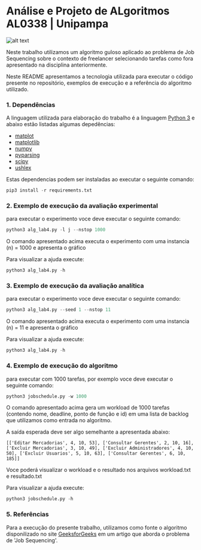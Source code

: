 # Análise e Projeto de ALgoritmos AL0338 | Unipampa
![alt text](https://unipampa.edu.br/portal/sites/default/files/assinatura_visual_unipampa_horizontal_cor_fundo_preto.jpg)

Neste trabalho utilizamos um algoritmo guloso aplicado ao problema de Job Sequencing sobre o contexto de freelancer selecionando tarefas como fora apresentado na disciplina anteriormente.

Neste README apresentamos a tecnologia utilizada para executar o código presente no repositório, exemplos de execução e a referência do algoritmo utilizado.

### 1. Dependências

A linguagem utilizada para elaboração do trabalho é a linguagem [Python 3](https://www.python.org/downloads/) e abaixo estão listadas algumas depedências:

- [matplot](https://matplotlib.org/)
- [matplotlib](https://matplotlib.org/)
- [numpy](https://numpy.org/doc/stable/user/quickstart.html)
- [pyparsing](https://pypi.org/project/pyparsing/)
- [scipy](https://www.scipy.org/)
- [ushlex](https://pypi.org/project/ushlex/)

Estas dependencias podem ser instaladas ao executar o seguinte comando:
```python
pip3 install -r requirements.txt
```

### 2. Exemplo de execução da avaliação experimental

para executar o experimento voce deve executar o seguinte comando:
```python
python3 alg_lab4.py -l j --nstop 1000
```
O comando apresentado acima executa o experimento com uma instancia (n) = 1000 e apresenta o gráfico

Para visualizar a ajuda execute:

```python
python3 alg_lab4.py -h
```

### 3. Exemplo de execução da avaliação analítica

para executar o experimento voce deve executar o seguinte comando:
```python
python3 alg_lab4.py --seed 1 --nstop 11
```
O comando apresentado acima executa o experimento com uma instancia (n) = 11 e apresenta o gráfico

Para visualizar a ajuda execute:

```python
python3 alg_lab4.py -h
```

### 4. Exemplo de execução do algoritmo

para executar com 1000 tarefas, por exemplo voce deve executar o seguinte comando:
```python
python3 jobschedule.py -w 1000
```
O comando apresentado acima gera um workload de 1000 tarefas (contendo nome, deadline, ponto de função e id) em uma lista de backlog que utilizamos como entrada no algoritmo. 

A saída esperada deve ser algo semelhante a apresentada abaixo:
```
[['Editar Mercadorias', 4, 10, 53], ['Consultar Gerentes', 2, 10, 16], ['Excluir Mercadorias', 3, 10, 49], ['Excluir Administradores', 4, 10, 50], ['Excluir Usuarios', 5, 10, 63], ['Consultar Gerentes', 6, 10, 185]]

```

Voce poderá visualizar o workload e o resultado nos arquivos workload.txt e resultado.txt

Para visualizar a ajuda execute:

```python
python3 jobschedule.py -h
```

### 5. Referências

Para a execução do presente trabalho, utilizamos como fonte o algoritmo disponilizado no site [GeeksforGeeks](https://www.geeksforgeeks.org/job-sequencing-problem/) em um artigo que aborda o problema de 'Job Sequencing'.
